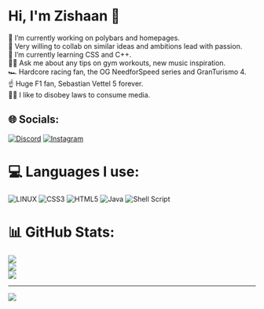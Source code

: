 # Hi, I'm Zishaan 👋
🔭 I’m currently working on polybars and homepages.<br>🤝 Very willing to collab on similar ideas and ambitions lead with passion.<br>🌱 I’m currently learning CSS and C++.<br>🏋️‍♂️ Ask me about any tips on gym workouts, new music inspiration.<br>🏎️  Hardcore racing fan, the OG NeedforSpeed  series and GranTurismo 4.<br>☝️ Huge F1 fan, Sebastian Vettel 5 forever.<br>🏴‍☠️ I like to disobey laws to consume media.


## 🌐 Socials:
[![Discord](https://img.shields.io/badge/Discord-%237289DA.svg?logo=discord&logoColor=white)](https://discord.gg/Zishaan#1279) [![Instagram](https://img.shields.io/badge/Instagram-%23E4405F.svg?logo=Instagram&logoColor=white)](https://instagram.com/heyzishaan) 

# 💻 Languages I use:
![LINUX](https://img.shields.io/badge/Linux-FCC624?style=for-the-badge&logo=linux&logoColor=black) ![CSS3](https://img.shields.io/badge/css3-%231572B6.svg?style=for-the-badge&logo=css3&logoColor=white) ![HTML5](https://img.shields.io/badge/html5-%23E34F26.svg?style=for-the-badge&logo=html5&logoColor=white) ![Java](https://img.shields.io/badge/java-%23ED8B00.svg?style=for-the-badge&logo=java&logoColor=white) ![Shell Script](https://img.shields.io/badge/shell_script-%23121011.svg?style=for-the-badge&logo=gnu-bash&logoColor=white)
# 📊 GitHub Stats:
![](https://github-readme-stats.vercel.app/api?username=Z-8Bit&theme=tokyonight&hide_border=false&include_all_commits=false&count_private=true)<br/>
![](https://github-readme-streak-stats.herokuapp.com/?user=Z-8Bit&theme=tokyonight&hide_border=false)<br/>
![](https://github-readme-stats.vercel.app/api/top-langs/?username=Z-8Bit&theme=tokyonight&hide_border=false&include_all_commits=false&count_private=true&layout=compact)

---
[![](https://visitcount.itsvg.in/api?id=Z-8Bit&icon=5&color=0)](https://visitcount.itsvg.in)
